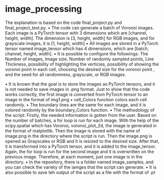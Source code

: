 # image_processing

The explanation is based on the code final_project.py and final_project_test.py. 
•	The code can generate a batch of Voronoi images. Each image is a PyTorch tensor with 3 dimensions which are [channel, height, width]. The dimension is [3, height, width] for RGB images, and for grayscale images, it is [1, height, width]
•	All images are stored in a PyTorch tensor named image_tensor which has 4 dimensions, which are [batch, channel, height, width].
•	It is possible to configure the followings: The Number of images, Image size, Number of randomly sampled points, Line Thickness, possibility of highlighting the verticies, possibility of showing the voronoi point in each cell, choosing the desired size for the voronoi point , and the seed for all randomness, grayscale, or RGB images. 

•	It is known that the goal is to store the images as PyTorch tensors, and it is not needed to save images in .png format. Just to show that the code works correctly, the first image is converted from PyTorch tensor to an image in the format of img1.png
•	cell_Colors function colors each cell randomly. 
•	The boundary lines are the same for each image, and it is colored randomly by the boundary_Colors function.
•	The methodology of the script: Firstly, the needed information is gotten from the user. Based on the number of batches, a for loop is run for each image. With the help of the scipy.spatial which has Voronoi, voronoi_plot_2d, the image is generated in the format of matplotlib. Then the image is stored with the name of image.png in the directory where the script is run.  Then the image.png is opened as Grayscales or RGB and it is resized to the desired size. After that, it is transformed into a PyTorch tensor, and it is added to the image_tensor. Again, the for loop is run for the second image and it is overwritten on the previous image. Therefore, at each moment, just one image is in the directory. 
•	In the repository, there is a folder named image_samples, and you can check the variety of the iamges that the script can generate.
• It is also possible to save teh output of the script as a file with the format of .pt 

